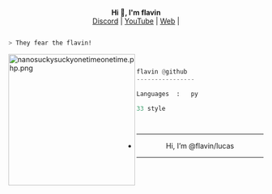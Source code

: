 <p align='center'>
  <b>Hi 👋, I'm flavin</b><br>
  <a href="https://discord.gg/873">Discord</a> |
  <a href="https://www.youtube.com/@flavinxqz">YouTube</a> |
  <a href="">Web</a> |



```bash

> They fear the flavin!

```
<img src="https://cdn.discordapp.com/attachments/1218409287693369476/1220889067206606939/dogs.gif?ex=6610948c&is=65fe1f8c&hm=0b6846bf1edd1830e9ed0f373384015cf3e50b4840d9734c0056ca6cc834b1a1&" align="left" src="https://media.discordapp.net/attachments/975703159982923848/995337889321844886/1657350460774.jpg?width=682&height=682" alt="nanosuckysuckyonetimeonetime.php.png" width="250" height="260">

```py


flavin @github
----------------

Languages  :   py

33 style

  
```










------------												
- <p align="center"> Hi, I’m @flavin/lucas

-----------------

